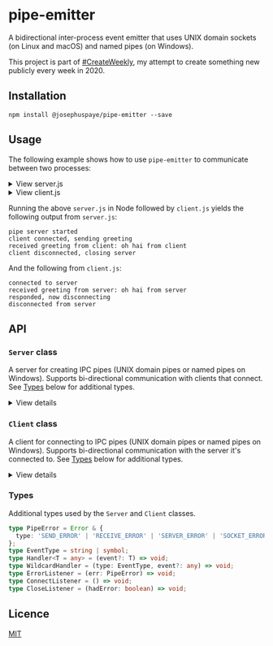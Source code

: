 # pipe-emitter

A bidirectional inter-process event emitter that uses UNIX domain sockets (on Linux and macOS) and named pipes (on Windows).

This project is part of [#CreateWeekly](https://twitter.com/JosephusPaye/status/1214853295023411200), my attempt to create something new publicly every week in 2020.

## Installation

```
npm install @josephuspaye/pipe-emitter --save
```

## Usage

The following example shows how to use `pipe-emitter` to communicate between two processes:

<details>
<summary>View server.js</summary>

```js
// server.js: creates a pipe for client connections

import { Server } from '..';

const server = new Server('pipe-emitter-example', {
  onError(error) {
    // An error has occured. `error.type` has the type of error.
    console.log('server error', error.type);
  },
  onConnect() {
    console.log('client connected, sending greeting');

    // A client has connected, send them a greeting
    server.emit('greeting', 'oh hai from server');
  },
  onDisconnect() {
    console.log('client disconnected, closing server');

    // A client (the only one) has disconnected, close server pipe
    server.close();
  },
});

// Listen for a message from clients
server.on('greeting', (message) => {
  console.log('received greeting from client:', message);
});

console.log('pipe server started');
```

</details>

<details>
<summary>View client.js</summary>

```js
// client.js: connects to an open pipe

import { Client } from '..';

const client = new Client('pipe-emitter-example', {
  onError(error) {
    // An error has occured. `error.type` has the type of error.
    console.log('server error', error.type);
  },
  onConnect() {
    // Connected to the server
    console.log('connected to server');
  },
  onDisconnect() {
    // Disconnected from the server
    console.log('disconnected from server');
  },
});

// Listen for a message from the server
client.on('greeting', (message) => {
  console.log('received greeting from server:', message);

  // Send a greeting in response
  client.emit('greeting', 'oh hai from client');

  // Close and clean up the client pipe after two seconds
  setTimeout(() => {
    console.log('responded, now disconnecting');
    client.close();
  }, 2000);
});
```

</details>

Running the above `server.js` in Node followed by `client.js` yields the following output from `server.js`:

```
pipe server started
client connected, sending greeting
received greeting from client: oh hai from client
client disconnected, closing server
```

And the following from `client.js`:

```
connected to server
received greeting from server: oh hai from server
responded, now disconnecting
disconnected from server
```

## API

### `Server` class

A server for creating IPC pipes (UNIX domain pipes or named pipes on Windows). Supports bi-directional communication with clients that connect. See [Types](#types) below for additional types.

<details>
<summary>View details</summary>

```ts
class Server {
  /**
   * Create a new pipe server that clients can connect to. See [the Node.js docs](https://nodejs.org/docs/latest-v14.x/api/net.html#net_identifying_paths_for_ipc_connections) for pipe name format and valid characters.
   *
   * @param pipeName The name of the pipe, globally unique at the OS level
   * @param options
   */
  constructor(
    pipeName: string,
    options: {
      onError: ErrorListener;
      onConnect?: ConnectListener;
      onDisconnect?: CloseListener;
    }
  );

  /**
   * Get the number of clients connected to this pipe.
   */
  clientCount(): number;

  /**
   * Emit the given event and data unto the pipe. Will throw an error of type "SEND_ERROR"
   * if a client socket is not writable (e.g. not ready or already closed).
   *
   * @param {string|symbol} event The event type
   * @param {Any} [data] Any value (object is recommended), passed to each handler
   */
  emit<T = any>(event: EventType, data?: T): void;

  /**
   * Register an event handler for the given type on this pipe.
   *
   * @param {string|symbol} type Type of event to listen for, or `"*"` for all events
   * @param {Function} handler Function to call in response to given event
   */
  on<T = any>(type: EventType, handler: Handler<T>): void;

  /**
   * Remove an event handler for the given type on this pipe.
   *
   * @param {string|symbol} type Type of event to unregister `handler` from, or `"*"`
   * @param {Function} handler Handler function to remove
   */
  off<T = any>(type: EventType, handler: Handler<T>): void;

  /**
   * Remove all event listeners.
   */
  allOff(): void;

  /**
   * Close the pipe and clear event listeners.
   */
  close(): Promise<void>;
}
```

</details>

### `Client` class

A client for connecting to IPC pipes (UNIX domain pipes or named pipes on Windows). Supports bi-directional communication with the server it's connected to. See [Types](#types) below for additional types.

<details>
<summary>View details</summary>

```ts
class Client {
  /**
   * Create a new pipe client and connect it to the given pipe.
   *
   * @param pipeName The name of the pipe to connect to
   * @param options
   */
  constructor(
    pipeName: string,
    options: {
      onError: ErrorListener;
      onConnect?: ConnectListener;
      onDisconnect?: CloseListener;
    }
  );

  /**
   * Emit the given event and data unto the pipe. Will throw an error of type "SEND_ERROR"
   * if the server socket is not writable (e.g. not ready or already closed).
   *
   * @param {string|symbol} event The event type
   * @param {Any} [data] Any value (object is recommended), passed to each handler
   */
  emit<T = any>(event: EventType, data?: T): void;

  /**
   * Register an event handler for the given type on this pipe.
   *
   * @param {string|symbol} type Type of event to listen for, or `"*"` for all events
   * @param {Function} handler Function to call in response to given event
   */
  on<T = any>(type: EventType, handler: Handler<T>): void;

  /**
   * Remove an event handler for the given type on this pipe.
   *
   * @param {string|symbol} type Type of event to unregister `handler` from, or `"*"`
   * @param {Function} handler Handler function to remove
   */
  off<T = any>(type: EventType, handler: Handler<T>): void;

  /**
   * Remove all event listeners.
   */
  allOff(): void;

  /**
   * Close the pipe and clear event listeners.
   */
  close(): void;
}
```

</details>

### Types

Additional types used by the `Server` and `Client` classes.

```ts
type PipeError = Error & {
  type: 'SEND_ERROR' | 'RECEIVE_ERROR' | 'SERVER_ERROR' | 'SOCKET_ERROR';
};
type EventType = string | symbol;
type Handler<T = any> = (event?: T) => void;
type WildcardHandler = (type: EventType, event?: any) => void;
type ErrorListener = (err: PipeError) => void;
type ConnectListener = () => void;
type CloseListener = (hadError: boolean) => void;
```

## Licence

[MIT](LICENCE)
